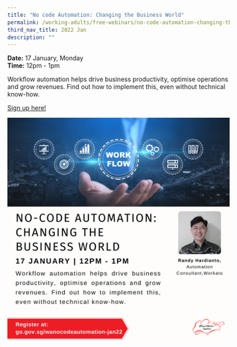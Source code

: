 ```yaml
---
title: "No code Automation: Changing the Business World"
permalink: /working-adults/free-webinars/no-code-automation-changing-the-business-world/
third_nav_title: 2022 Jan
description: ""
---
```




**Date:** 17 January, Monday
<br> **Time:** 12pm - 1pm

Workflow automation helps drive business productivity, optimise operations and grow revenues. Find out how to implement this, even without technical know-how.

[Sign up here!](https://zoom.us/webinar/register/2016393875115/WN_cbIopODfT_KFONVS-1Wvvg)

![SNT Adults 17 Jan](/images/17-Jan-WA.png)